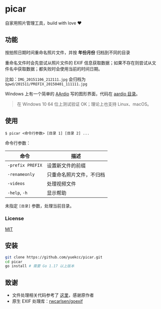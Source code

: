 # picar

自家用照片管理工具，build with love ❤

## 功能

按拍照日期时间重命名照片文件，并按 **年份月份** 归档到不同的目录
	
重命名文件时会先尝试从照片文件的 EXIF 信息获取数据；如果不存在则尝试从文件名中获取数据；都失败时会使用当前的时间日期。

比如：`IMG_20151106_212111.jpg` 会归档为 `$pwd/201511/PREFIX_20150401_111111.jpg`

Windows 上有一个简单的 [AArdio][5] 写的图形界面，代码在 [aardio 目录][6]。

>在 Windows 10 64 位上测试验证 OK；理论上也支持 Linux、macOS。

## 使用

```
$ picar <命令行参数> [目录 1] [目录 2] ...
```

命令行参数：

命令 | 描述
--------------------|----------------------
`-prefix PREFIX`    | 设置新文件的前缀
`-renameonly`       | 只重命名照片文件，不归档
`-videos`			| 处理视频文件
`-help`, `-h`       | 显示帮助

未指定 `[目录]` 参数，处理当前目录。

### License

[MIT](LICENSE)

## 安装

```sh
git clone https://github.com/yuekcc/picar.git
cd picar
go install # 需要 Go 1.17 以上版本
```

## 致谢

* 文件处理相关代码参考了 [这里][1]，感谢原作者
* 原生 EXIF 处理库：[rwcarlsen/goexif][2]


[1]: http://www.codesnippet.cn/detail/160420132830.html
[2]: https://github.com/rwcarlsen/goexif
[3]: https://coding.net/u/yuekcc/p/picar/git/blob/master/LICENSE
[4]: http://tonybai.com/2015/07/31/understand-go15-vendor/
[5]: http://www.aardio.com/
[6]: ./aardio
